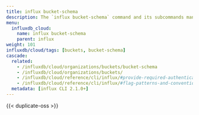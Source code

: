 ```yaml
---
title: influx bucket-schema
description: The `influx bucket-schema` command and its subcommands manage schemas of buckets in InfluxDB.
menu:
  influxdb_cloud:
    name: influx bucket-schema
    parent: influx
weight: 101
influxdb/cloud/tags: [buckets, bucket-schema]
cascade:
  related:
    - /influxdb/cloud/organizations/buckets/bucket-schema
    - /influxdb/cloud/organizations/buckets/
    - /influxdb/cloud/reference/cli/influx/#provide-required-authentication-credentials, influx CLI—Provide required authentication credentials
    - /influxdb/cloud/reference/cli/influx/#flag-patterns-and-conventions, influx CLI—Flag patterns and conventions
  metadata: [influx CLI 2.1.0+]
---
```


{{< duplicate-oss >}}
